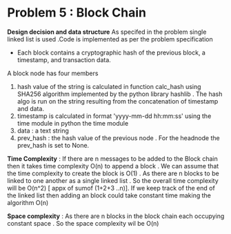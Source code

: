 # Problem 5 : Block Chain 

**Design decision and data structure**
As specifed in the problem  single linked list is used .Code is implemented as per the problem specification 
* Each block contains a cryptographic hash of the previous block, a timestamp, and transaction data.
 
A block node has four members  
1. hash value of the string is calculated in function calc_hash using SHA256 algorithm implemented by the python library hashlib . 
The hash algo is run on the string resulting from the concatenation of  timestamp and data.
2. timestamp is calculated  in format  'yyyy-mm-dd hh:mm:ss' using the time module in python 
 the time module 
3. data : a text string  
4. prev_hash : the hash value of the previous node . For the headnode the prev_hash is set to None.

**Time Complexity** :
If there are n messages  to be added to the Block chain then it takes time complexity O(n)  to append a block . We can assume that the time complexity to  create the  block is O(1) .
As there are n blocks to be linked to one another as a single linked list . So the overall time complexity will be O(n^2)  [ appx of sumof (1+2+3 ..n)].  If we keep track of the end of the linked list then adding an block could take constant time making the algorithm O(n)

**Space complexity** :
As there are n blocks in the block chain each occupying constant space . So the space complexity wil be  O(n) 
